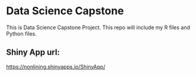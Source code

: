 # Data Science Capstone
This is Data Science Capstone Project.
This repo will include my R files and Python files.

## Shiny App url:
https://nonlining.shinyapps.io/ShinyApp/

